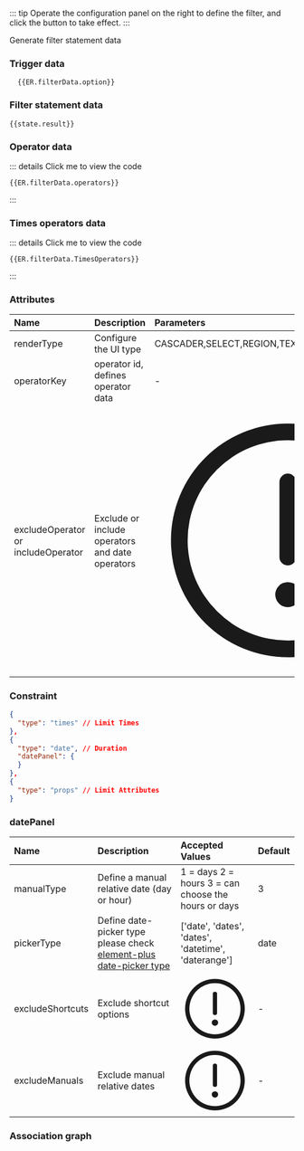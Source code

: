 <script setup>
import { useData, defineClientComponent } from 'vitepress'
import _ from 'lodash-es'
import { inject, ref, nextTick, reactive } from 'vue'
import { data } from '../../../../.vitepress/data/example.data.js'
const { page } = useData()
const host = process.env.NODE_ENV === 'production' ? 'https://api.everright.site' : 'http://localhost:8001'
const ERfilterRef = ref(null)
const ER = inject('ER')
let filterId = ''
const state = reactive({
  option: {},
  operators: [],
  result: {}
})
const findDataByid = (data, id) => {
  const result = {
    option: {},
    operators: []
  }
  data.options.forEach(e => {
    const findData = _.find(e.children, { value: id })
    if(!_.isEmpty(findData)) {
      result.option = findData
      result.operators = data.operators[findData.operatorKey]
    }
  })
  return result
}
const getOptions = async () => new Promise((resolve, reject) => {
  if (_.isEmpty(ER.filterData.option)) {
    const {
      option,
      operators
    } = findDataByid(data, page.value.params.filterType)
    ER.filterData.option = _.cloneDeep(option)
    ER.filterData.operators = _.cloneDeep(operators)
  }
  const result = {
    options: [ER.filterData.option],
    operators:{}
  }
  result.operators = data.operators
  if (!_.isEmpty(_.find(ER.filterData.option.constraint, { type: 'times'}))) {
    ER.filterData.TimesOperators = result.operators.TimesOperators = data.operators.TimesOperators
  } else {
    const timesOperatorsData = document.querySelector('#times-operators-data')
    const Constraint = document.querySelector('#constraint')
    Constraint.style.display = Constraint.nextElementSibling.style.display = timesOperatorsData.style.display = timesOperatorsData.nextElementSibling.style.display = 'none'
  }
  resolve({
    data: _.cloneDeep(result)
  })
})
nextTick(() => {
  if (!import.meta.env.SSR) {
    const datepanel = document.querySelector('#datepanel')
    if (!/Date/.test(page.value.params.filterType)) {
      datepanel.style.display = datepanel.nextElementSibling.style.display = 'none'
    }
  }
})
const httpParams = {
  conditions: {
    url: `${host}/api/filter/conditions`,
    get: {
      query: {
        a: 20
      }
    }
  },
  props: {
    url: `${host}/api/filter/props`,
    get: {
      query: {
        a: 20
      }
    }
  },
  propValues: {
    url: `${host}/api/filter/propValues`,
    get: {
      query: {
        a: 50
      }
    }
  }
}
const EverrightFilter = defineClientComponent(async () => {
  const { EverrightFilter } = await import('everright-filter')
  await import ('everright-filter/dist/style.css')
  return EverrightFilter
}, [
  {
    ref: ERfilterRef
  }
], () => {
  nextTick(() => {
  })
})
const handelClick = () => {
  state.result = ERfilterRef.value.getData()
}

const handleListener = ({ type, data }) => {
  if (type === 'init') {
    ERfilterRef.value.pushData(page.value.params.filterType)
  }
}
</script>

::: tip
Operate the configuration panel on the right to define the filter, and click the button to take effect.
:::

<div class="customFilter">
  <EverrightFilter
    lang="en"
    v-if="ER.filterData.isRender"
    @listener="handleListener"
    :getOptions="getOptions"
    :httpParams="httpParams"
    :ruleLimit="1"
  />
<el-button @click="handelClick" type="primary">Generate filter statement data</el-button>
</div>

### Trigger data

``` json-vue
  {{ER.filterData.option}}
  ```


### Filter statement data

  ``` json-vue
  {{state.result}}
  ```


### Operator data

::: details Click me to view the code
  ``` json-vue
  {{ER.filterData.operators}}
  ```
:::


### Times operators data

::: details Click me to view the code
  ``` json-vue
  {{ER.filterData.TimesOperators}}
  ```
:::

### Attributes
| Name  | Description| Parameters|
| :---- | :---- | :-- |
| renderType | Configure the UI type | CASCADER,SELECT,REGION,TEXT,NUMBER,TIME,DATE,NONE |
| operatorKey | operator id, defines operator data | - |
| excludeOperator or includeOperator | Exclude or include operators and date operators | <ClientOnly><el-tooltip content="{dateOperator: ['date', 'year', 'month', 'day'], operator: []}" placement="bottom" effect="light"><el-button link><el-icon><svg viewBox="0 0 1024 1024" xmlns="http://www.w3.org/2000/svg" data-v-ea893728=""><path fill="currentColor" d="M512 64a448 448 0 1 1 0 896 448 448 0 0 1 0-896zm0 832a384 384 0 0 0 0-768 384 384 0 0 0 0 768zm48-176a48 48 0 1 1-96 0 48 48 0 0 1 96 0zm-48-464a32 32 0 0 1 32 32v288a32 32 0 0 1-64 0V288a32 32 0 0 1 32-32z"></path></svg></el-icon></el-button></el-tooltip></ClientOnly> |



### Constraint

``` json
{
  "type": "times" // Limit Times
},
{
  "type": "date", // Duration
  "datePanel": {
  }
},
{
  "type": "props" // Limit Attributes
}
```

### datePanel

| Name  | Description| Accepted Values| Default|
| :---- | :---- | :-- | :-- |
| manualType | Define a manual relative date (day or hour) |1 = days 2 = hours 3 = can choose the hours or days | 3|
| pickerType | Define date-picker type please check [element-plus date-picker type](https://element-plus.gitee.io/en-US/component/date-picker.html#attributes) | ['date', 'dates', 'dates', 'datetime', 'daterange'] | date |
| excludeShortcuts | Exclude shortcut options | <ClientOnly><el-tooltip content="{today_today: 'Today',today_thisWeek: 'This Week',today_thisMonth: 'This Month',today_thisYear: 'This Year',yesterday_onlineToday: 'Released So Far',yesterday_yesterday: 'Yesterday',yesterday_lastWeek: 'Last Week',yesterday_lastMonth: 'Last Month',yesterday_lastYear: 'Last Year',}" placement="bottom" effect="light"><el-button link><el-icon><svg viewBox="0 0 1024 1024" xmlns="http://www.w3.org/2000/svg" data-v-ea893728=""><path fill="currentColor" d="M512 64a448 448 0 1 1 0 896 448 448 0 0 1 0-896zm0 832a384 384 0 0 0 0-768 384 384 0 0 0 0 768zm48-176a48 48 0 1 1-96 0 48 48 0 0 1 96 0zm-48-464a32 32 0 0 1 32 32v288a32 32 0 0 1-64 0V288a32 32 0 0 1 32-32z"></path></svg></el-icon></el-button></el-tooltip></ClientOnly> | - |
| excludeManuals | Exclude manual relative dates | <ClientOnly><el-tooltip content="['intervalBefore', 'afterBefore', 'erenowBefore', 'intervalBetween']" placement="bottom" effect="light"><el-button link><el-icon><svg viewBox="0 0 1024 1024" xmlns="http://www.w3.org/2000/svg" data-v-ea893728=""><path fill="currentColor" d="M512 64a448 448 0 1 1 0 896 448 448 0 0 1 0-896zm0 832a384 384 0 0 0 0-768 384 384 0 0 0 0 768zm48-176a48 48 0 1 1-96 0 48 48 0 0 1 96 0zm-48-464a32 32 0 0 1 32 32v288a32 32 0 0 1-64 0V288a32 32 0 0 1 32-32z"></path></svg></el-icon></el-button></el-tooltip></ClientOnly> | - |

### Association graph

<el-image style="margin: 16px 0;" loading="lazy" :preview-src-list="['/img/filterAssociated.jpg']" src="/img/filterAssociated.jpg"/>

<style scoped lang="scss">
.customFilter {
 :deep {
    .Everright-filter-Main {
      padding: 0;
    }
    .Everright-filter-FilterItem {
      padding: 0px 0px 10px;
      background: none;
    }
    .Everright-filter-FilterRule {
      border:none;
    }
    .Everright-filter-OperatorComponent__width {
      width: 120px;
    }
    .Everright-filter-TriggerComponent,.Everright-filter-TextType__width,.Everright-filter-SelectType__width,.Everright-filter-RegionType__width {
      width: 200px !important;
    }
    .Everright-filter-NumberType__width {
      width: 150px;
    }
 }
}
</style>
